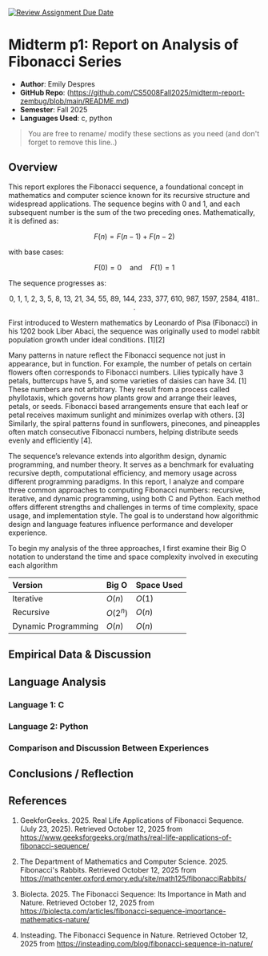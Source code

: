 [![Review Assignment Due Date](https://classroom.github.com/assets/deadline-readme-button-22041afd0340ce965d47ae6ef1cefeee28c7c493a6346c4f15d667ab976d596c.svg)](https://classroom.github.com/a/kdfTwECC)
# Midterm p1: Report on Analysis of Fibonacci  Series
* **Author**: Emily Despres
* **GitHub Repo**: (https://github.com/CS5008Fall2025/midterm-report-zembug/blob/main/README.md)
* **Semester**: Fall 2025
* **Languages Used**: c, python

> You are free to rename/ modify these sections as you need (and don't forget to remove this line..)

## Overview

This report explores the Fibonacci sequence, a foundational concept in mathematics and computer science known for its recursive structure and widespread applications. The sequence begins with 0 and 1, and each subsequent number is the sum of the two preceding ones. Mathematically, it is defined as:

$$F(n) = F(n - 1) + F(n - 2)$$

with base cases:

$$F(0) = 0 \quad \text{and} \quad F(1) = 1$$

The sequence progresses as:

 $$0,\ 1,\ 1,\ 2,\ 3,\ 5,\ 8,\ 13,\ 21,\ 34,\ 55,\ 89,\ 144,\ 233,\ 377,\ 610,\ 987,\ 1597,\ 2584,\ 4181...$$

 
First introduced to Western mathematics by Leonardo of Pisa (Fibonacci) in his 1202 book Liber Abaci, the sequence was originally used to model rabbit population growth under ideal conditions. [1][2]

Many patterns in nature reflect the Fibonacci sequence not just in appearance, but in function. For example, the number of petals on certain flowers often corresponds to Fibonacci numbers. Lilies typically have 3 petals, buttercups have 5, and some varieties of daisies can have 34. [1] These numbers are not arbitrary. They result from a process called phyllotaxis, which governs how plants grow and arrange their leaves, petals, or seeds. Fibonacci based arrangements ensure that each leaf or petal receives maximum sunlight and minimizes overlap with others. [3] Similarly, the spiral patterns found in sunflowers, pinecones, and pineapples often match consecutive Fibonacci numbers, helping distribute seeds evenly and efficiently [4].

The sequence’s relevance extends into algorithm design, dynamic programming, and number theory. It serves as a benchmark for evaluating recursive depth, computational efficiency, and memory usage across different programming paradigms. In this report, I analyze and compare three common approaches to computing Fibonacci numbers: recursive, iterative, and dynamic programming, using both C and Python. Each method offers different strengths and challenges in terms of time complexity, space usage, and implementation style. The goal is to understand how algorithmic design and language features influence performance and developer experience.

To begin my analysis of the three approaches, I first examine their Big O notation to understand the time and space complexity involved in executing each algorithm

| Version |  Big O | Space Used | 
| :-- | :-- |  :-- |
| Iterative | $O(n)$ | $O(1)$ |
| Recursive | $O(2^n)$  | $O(n)$ |
| Dynamic Programming | $O(n)$ | $O(n)$ |

## Empirical Data & Discussion 


## Language Analysis


### Language 1: C



### Language 2: Python



### Comparison and Discussion Between Experiences


## Conclusions / Reflection

## References


1. GeekforGeeks. 2025. Real Life Applications of Fibonacci Sequence. (July 23, 2025). Retrieved October 12, 2025 from   https://www.geeksforgeeks.org/maths/real-life-applications-of-fibonacci-sequence/

2. The Department of Mathematics and Computer Science. 2025. Fibonacci's Rabbits. Retrieved October 12, 2025 from https://mathcenter.oxford.emory.edu/site/math125/fibonacciRabbits/

3. Biolecta. 2025. The Fibonacci Sequence: Its Importance in Math and Nature. Retrieved October 12, 2025 from
https://biolecta.com/articles/fibonacci-sequence-importance-mathematics-nature/

4. Insteading. The Fibonacci Sequence in Nature. Retrieved October 12, 2025 from
https://insteading.com/blog/fibonacci-sequence-in-nature/

